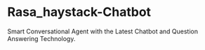 # Rasa_haystack-Chatbot
Smart Conversational Agent with the Latest Chatbot and Question Answering Technology.
